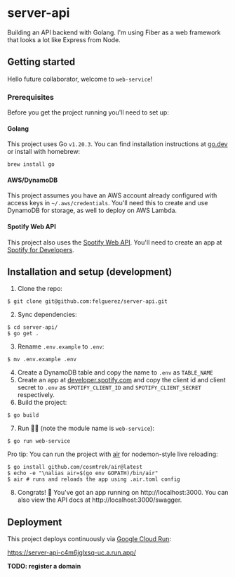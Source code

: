 # server-api

Building an API backend with Golang. I'm using Fiber as a web framework that looks a lot like Express from Node.

## Getting started

Hello future collaborator, welcome to `web-service`!

### Prerequisites

Before you get the project running you'll need to set up:

#### Golang
This project uses Go `v1.20.3`. You can find  installation instructions at [go.dev](https://go.dev/doc/install) or install with homebrew:

```shell
brew install go
```

#### AWS/DynamoDB
This project assumes you have an AWS account already configured with access keys in  `~/.aws/credentials`. You'll need this to create and use DynamoDB for storage, as well to deploy on AWS Lambda.

#### Spotify Web API
This project also uses the [Spotify Web API](https://developer.spotify.com/documentation/web-api). You'll need to create an app at [Spotify for Developers](https://developer.spotify.com/dashboard).

## Installation and setup (development)

1. Clone the repo:
```shell
$ git clone git@github.com:felguerez/server-api.git
```
2. Sync dependencies:
```shell
$ cd server-api/
$ go get .
```
3. Rename `.env.example` to `.env`:
```shell
$ mv .env.example .env
```
4. Create a DynamoDB table and copy the name to `.env` as `TABLE_NAME`
5. Create an app at [developer.spotify.com](https://developer.spotify.com/dashboard) and copy the client id and client secret to `.env` as `SPOTIFY_CLIENT_ID` and `SPOTIFY_CLIENT_SECRET` respectively. 
6. Build the project:
```shell
$ go build
```
7. Run 🏃‍♂️ (note the module name is `web-service`):
```shell
$ go run web-service 
```
Pro tip: You can run the project with [air](https://github.com/cosmtrek/air/) for nodemon-style live reloading:
```shell
$ go install github.com/cosmtrek/air@latest
$ echo -e "\nalias air=$(go env GOPATH)/bin/air"
$ air # runs and reloads the app using .air.toml config
```

8. Congrats! 🍾 You've got an app running on http://localhost:3000. You can also view the API docs at http://localhost:3000/swagger.

## Deployment
This project deploys continuously via [Google Cloud Run](https://cloud.google.com/run):

https://server-api-c4m6jglxsq-uc.a.run.app/

**TODO: register a domain**